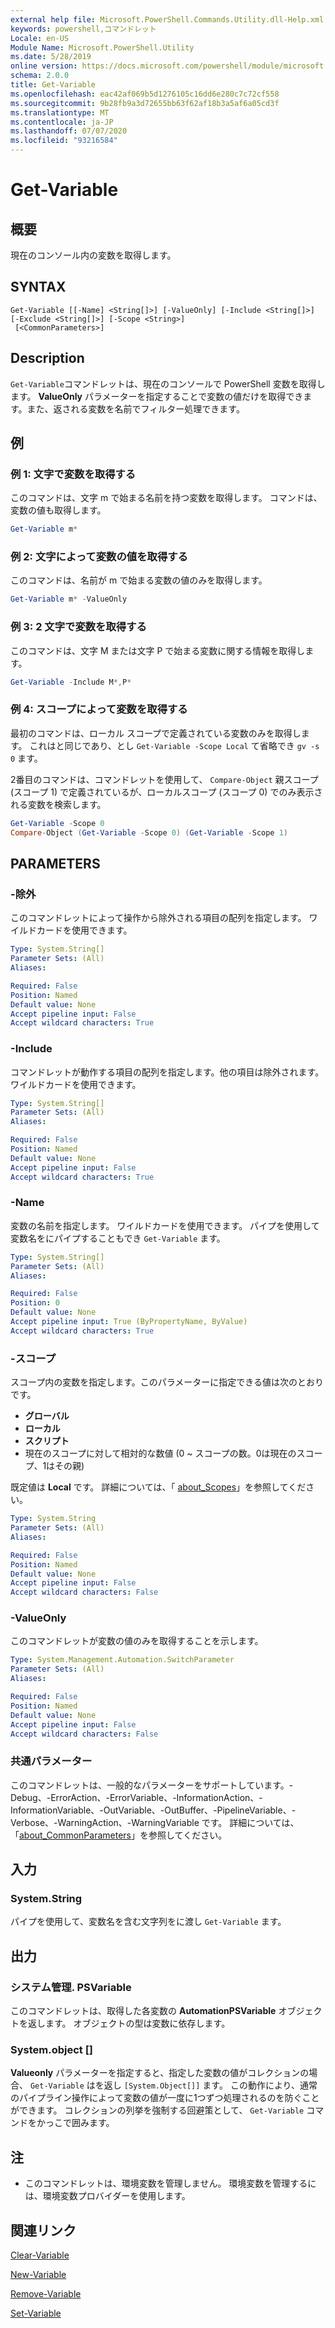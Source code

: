 ```yaml
---
external help file: Microsoft.PowerShell.Commands.Utility.dll-Help.xml
keywords: powershell,コマンドレット
Locale: en-US
Module Name: Microsoft.PowerShell.Utility
ms.date: 5/28/2019
online version: https://docs.microsoft.com/powershell/module/microsoft.powershell.utility/get-variable?view=powershell-6&WT.mc_id=ps-gethelp
schema: 2.0.0
title: Get-Variable
ms.openlocfilehash: eac42af069b5d1276105c16dd6e280c7c72cf558
ms.sourcegitcommit: 9b28fb9a3d72655bb63f62af18b3a5af6a05cd3f
ms.translationtype: MT
ms.contentlocale: ja-JP
ms.lasthandoff: 07/07/2020
ms.locfileid: "93216584"
---
```

# Get-Variable

## 概要
現在のコンソール内の変数を取得します。

## SYNTAX

```
Get-Variable [[-Name] <String[]>] [-ValueOnly] [-Include <String[]>] [-Exclude <String[]>] [-Scope <String>]
 [<CommonParameters>]
```

## Description

`Get-Variable`コマンドレットは、現在のコンソールで PowerShell 変数を取得します。
**ValueOnly** パラメーターを指定することで変数の値だけを取得できます。また、返される変数を名前でフィルター処理できます。

## 例

### 例 1: 文字で変数を取得する

このコマンドは、文字 m で始まる名前を持つ変数を取得します。
コマンドは、変数の値も取得します。

```powershell
Get-Variable m*
```

### 例 2: 文字によって変数の値を取得する

このコマンドは、名前が m で始まる変数の値のみを取得します。

```powershell
Get-Variable m* -ValueOnly
```

### 例 3: 2 文字で変数を取得する

このコマンドは、文字 M または文字 P で始まる変数に関する情報を取得します。

```powershell
Get-Variable -Include M*,P*
```

### 例 4: スコープによって変数を取得する

最初のコマンドは、ローカル スコープで定義されている変数のみを取得します。
これはと同じであり、とし `Get-Variable -Scope Local` て省略でき `gv -s 0` ます。

2番目のコマンドは、コマンドレットを使用して、 `Compare-Object` 親スコープ (スコープ 1) で定義されているが、ローカルスコープ (スコープ 0) でのみ表示される変数を検索します。

```powershell
Get-Variable -Scope 0
Compare-Object (Get-Variable -Scope 0) (Get-Variable -Scope 1)
```

## PARAMETERS

### -除外

このコマンドレットによって操作から除外される項目の配列を指定します。
ワイルドカードを使用できます。

```yaml
Type: System.String[]
Parameter Sets: (All)
Aliases:

Required: False
Position: Named
Default value: None
Accept pipeline input: False
Accept wildcard characters: True
```

### -Include

コマンドレットが動作する項目の配列を指定します。他の項目は除外されます。
ワイルドカードを使用できます。

```yaml
Type: System.String[]
Parameter Sets: (All)
Aliases:

Required: False
Position: Named
Default value: None
Accept pipeline input: False
Accept wildcard characters: True
```

### -Name

変数の名前を指定します。
ワイルドカードを使用できます。
パイプを使用して変数名をにパイプすることもでき `Get-Variable` ます。

```yaml
Type: System.String[]
Parameter Sets: (All)
Aliases:

Required: False
Position: 0
Default value: None
Accept pipeline input: True (ByPropertyName, ByValue)
Accept wildcard characters: True
```

### -スコープ

スコープ内の変数を指定します。このパラメーターに指定できる値は次のとおりです。

- **グローバル**
- **ローカル**
- **スクリプト**
- 現在のスコープに対して相対的な数値 (0 ~ スコープの数。0は現在のスコープ、1はその親)

既定値は **Local** です。
詳細については、「 [about_Scopes](../Microsoft.PowerShell.Core/About/about_Scopes.md)」を参照してください。

```yaml
Type: System.String
Parameter Sets: (All)
Aliases:

Required: False
Position: Named
Default value: None
Accept pipeline input: False
Accept wildcard characters: False
```

### -ValueOnly

このコマンドレットが変数の値のみを取得することを示します。

```yaml
Type: System.Management.Automation.SwitchParameter
Parameter Sets: (All)
Aliases:

Required: False
Position: Named
Default value: None
Accept pipeline input: False
Accept wildcard characters: False
```

### 共通パラメーター

このコマンドレットは、一般的なパラメーターをサポートしています。-Debug、-ErrorAction、-ErrorVariable、-InformationAction、-InformationVariable、-OutVariable、-OutBuffer、-PipelineVariable、-Verbose、-WarningAction、-WarningVariable です。 詳細については、「[about_CommonParameters](../Microsoft.PowerShell.Core/About/about_CommonParameters.md)」を参照してください。

## 入力

### System.String

パイプを使用して、変数名を含む文字列をに渡し `Get-Variable` ます。

## 出力

### システム管理. PSVariable

このコマンドレットは、取得した各変数の **AutomationPSVariable** オブジェクトを返します。 オブジェクトの型は変数に依存します。

### System.object []

**Valueonly** パラメーターを指定すると、指定した変数の値がコレクションの場合、 `Get-Variable` はを返し `[System.Object[]]` ます。 この動作により、通常のパイプライン操作によって変数の値が一度に1つずつ処理されるのを防ぐことができます。 コレクションの列挙を強制する回避策として、 `Get-Variable` コマンドをかっこで囲みます。

## 注

- このコマンドレットは、環境変数を管理しません。 環境変数を管理するには、環境変数プロバイダーを使用します。

## 関連リンク

[Clear-Variable](Clear-Variable.md)

[New-Variable](New-Variable.md)

[Remove-Variable](Remove-Variable.md)

[Set-Variable](Set-Variable.md)
